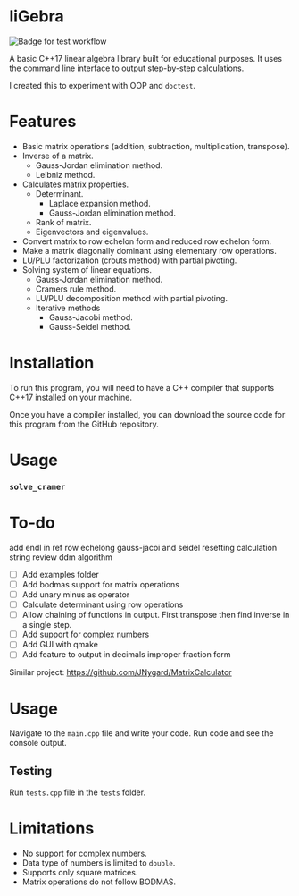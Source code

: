 # liGebra
![Badge for test workflow](https://github.com/creme332/liGebra/actions/workflows/test.yml/badge.svg)

A basic C++17 linear algebra library built for educational purposes. It uses the command line interface to output step-by-step calculations.

I created this to experiment with OOP and `doctest`.

# Features
- Basic matrix operations (addition, subtraction, multiplication, transpose).
- Inverse of a matrix.
	- Gauss-Jordan elimination method.
	- Leibniz method.
- Calculates matrix properties.
	- Determinant.
		- Laplace expansion method.
		- Gauss-Jordan elimination method.
	- Rank of matrix.
	- Eigenvectors and eigenvalues.
- Convert matrix to row echelon form and reduced row echelon form.
- Make a matrix diagonally dominant using elementary row operations.
- LU/PLU factorization (crouts method) with partial pivoting.
- Solving system of linear equations.
	- Gauss-Jordan elimination method.
	- Cramers rule method.
	- LU/PLU decomposition method with partial pivoting.
	- Iterative methods
		- Gauss-Jacobi method.
		- Gauss-Seidel method.

# Installation
To run this program, you will need to have a C++ compiler that supports C++17 installed on your machine.

Once you have a compiler installed, you can download the source code for this program from the GitHub repository.

# Usage

### `solve_cramer`

# To-do
add endl in ref row echelong
gauss-jacoi and seidel resetting calculation string
review ddm algorithm

- [ ] Add examples folder 
- [ ] Add bodmas support for matrix operations
- [ ] Add unary minus as operator
- [ ] Calculate determinant using row operations
- [ ] Allow chaining of functions in output. First transpose then find inverse in a single step.
- [ ] Add support for complex numbers
- [ ] Add GUI with qmake
- [ ] Add feature to output in decimals improper fraction form

Similar project: https://github.com/JNygard/MatrixCalculator

# Usage
Navigate to the `main.cpp` file and write your code.
Run code and see the console output.

## Testing
Run `tests.cpp` file in the `tests` folder.

# Limitations
- No support for complex numbers.
- Data type of numbers is limited to `double`.
- Supports only square matrices.
- Matrix operations do not follow BODMAS.